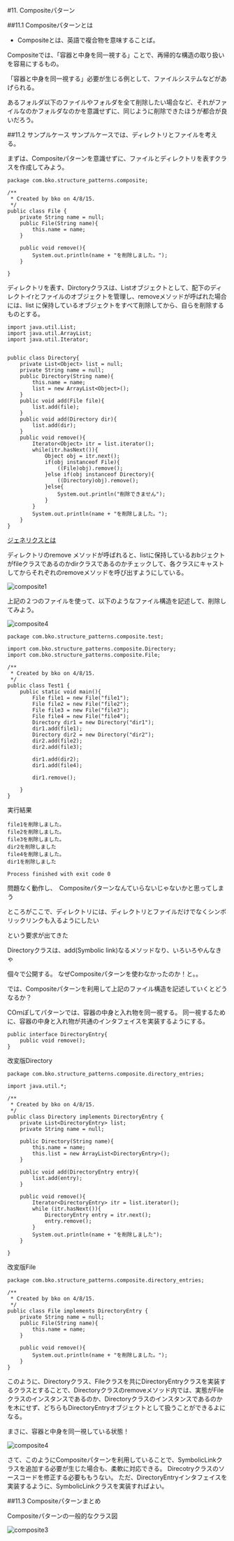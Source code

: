 #11. Compositeパターン

##11.1 Compositeパターンとは
- Compositeとは、英語で複合物を意味することば。

Compositeでは、「容器と中身を同一視する」ことで、再帰的な構造の取り扱いを容易にするもの。

「容器と中身を同一視する」必要が生じる例として、ファイルシステムなどがあげられる。

あるフォルダ以下のファイルやフォルダを全て削除したい場合など、それがファイルなのかフォルダなのかを意識せずに、同じように削除できたほうが都合が良いだろう。


##11.2 サンプルケース
サンプルケースでは、ディレクトリとファイルを考える。

まずは、Compositeパターンを意識せずに、ファイルとディレクトリを表すクラスを作成してみよう。

```
package com.bko.structure_patterns.composite;

/**
 * Created by bko on 4/8/15.
 */
public class File {
    private String name = null;
    public File(String name){
        this.name = name;
    }

    public void remove(){
        System.out.println(name + "を削除しました。");
    }

}

```

ディレクトリを表す、Dirctoryクラスは、Listオブジェクトとして、配下のディレクトイrとファイルのオブジェクトを管理し、removeメソッドが呼ばれた場合には、list に保持しているオブジェクトをすべて削除してから、自らを削除するものとする。


```
import java.util.List;
import java.util.ArrayList;
import java.util.Iterator;
 
 
public class Directory{
    private List<Object> list = null;
    private String name = null;
    public Directory(String name){
        this.name = name;
        list = new ArrayList<Object>();
    }
    public void add(File file){
        list.add(file);
    }
    public void add(Directory dir){
        list.add(dir);
    }
    public void remove(){
        Iterator<Object> itr = list.iterator();
        while(itr.hasNext()){
            Object obj = itr.next();
            if(obj instanceof File){
                ((File)obj).remove();
            }else if(obj instanceof Directory){
                ((Directory)obj).remove();
            }else{
                System.out.println("削除できません");
            }
        }
        System.out.println(name + "を削除しました。");
    }
}
```
[ジェネリクスとは](./generics.md)

ディレクトリのremove メソッドが呼ばれると、listに保持しているおbジェクトがfileクラスであるのかdirクラスであるのかチェックして、各クラスにキャストしてからそれぞれのremoveメソッドを呼び出すようにしている。

![composite1](../img/composite/composite1.gif)

 上記の２つのファイルを使って、以下のようなファイル構造を記述して、削除してみよう。

![composite4](../img/composite/composite4.gif)




```
package com.bko.structure_patterns.composite.test;

import com.bko.structure_patterns.composite.Directory;
import com.bko.structure_patterns.composite.File;

/**
 * Created by bko on 4/8/15.
 */
public class Test1 {
    public static void main(){
        File file1 = new File("file1");
        File file2 = new File("file2");
        File file3 = new File("file3");
        File file4 = new File("file4");
        Directory dir1 = new Directory("dir1");
        dir1.add(file1);
        Directory dir2 = new Directory("dir2");
        dir2.add(file2);
        dir2.add(file3);

        dir1.add(dir2);
        dir1.add(file4);

        dir1.remove();

    }
}
```

実行結果

```
file1を削除しました。
file2を削除しました。
file3を削除しました。
dir2を削除しました
file4を削除しました。
dir1を削除しました

Process finished with exit code 0

```

問題なく動作し、　Compositeパターンなんていらないじゃないかと思ってしまう

ところがここで、ディレクトリには、ディレクトリとファイルだけでなくシンボリックリンクも入るようにしたい

という要求が出てきた

Directoryクラスは、add(Symbolic link)なるメソッドなり、いろいろやんなきゃ

個々で公開する。
なぜCompositeパターンを使わなかったのか！と。。

では、Compositeパターンを利用して上記のファイル構造を記述していくとどうなるか？

COｍぽしてパターンでは、容器の中身と入れ物を同一視する。
同一視するために、容器の中身と入れ物が共通のインタフェイスを実装するようにする。



```
public interface DirectoryEntry{
	public void remove();
}
```

改変版Directory

```
package com.bko.structure_patterns.composite.directory_entries;

import java.util.*;

/**
 * Created by bko on 4/8/15.
 */
public class Directory implements DirectoryEntry {
    private List<DirectoryEntry> list;
    private String name = null;

    public Directory(String name){
        this.name = name;
        this.list = new ArrayList<DirectoryEntry>();
    }

    public void add(DirectoryEntry entry){
        list.add(entry);
    }

    public void remove(){
        Iterator<DirectoryEntry> itr = list.iterator();
        while (itr.hasNext()){
            DirectoryEntry entry = itr.next();
            entry.remove();
        }
        System.out.println(name + "を削除しました");
    }

}

```

改変版File

```
package com.bko.structure_patterns.composite.directory_entries;

/**
 * Created by bko on 4/8/15.
 */
public class File implements DirectoryEntry {
    private String name = null;
    public File(String name){
        this.name = name;
    }

    public void remove(){
        System.out.println(name + "を削除しました。");
    }
}

```

このように、Directoryクラス、Fileクラスを共にDirectoryEntryクラスを実装するクラスとすることで、Directoryクラスのremoveメソッド内では、実態がFileクラスのインスタンスであるのか、Directoryクラスのインスタンスであるのかを木にせず、どちらもDirectoryEntryオブジェクトとして扱うことができるよになる。

まさに、容器と中身を同一視している状態！

![composite4](../img/composite/composite2.gif)


さて、このようにCompositeパターンを利用していることで、SymbolicLinkクラスを追加する必要が生じた場合も、柔軟に対応できる。
Direcotryクラスのソースコードを修正する必要ももうない。
ただ、DirectoryEntryインタフェイスを実装するように、SymbolicLinkクラスを実装すればよい。


##11.3 Compositeパターンまとめ

Compositeパターンの一般的なクラス図

![composite3](../img/composite/composite3.gif)